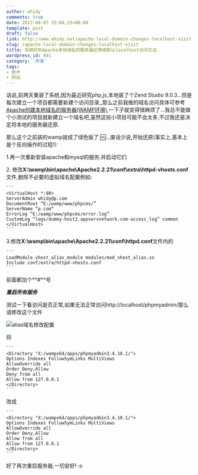 ```yaml
---
author: whidy
comments: true
date: 2012-08-07 15:04:25+00:00
template: post
draft: false
link: http://www.whidy.net/apache-local-domain-changes-localhost-visit.html
slug: /apache-local-domain-changes-localhost-visit
title: 将做好的Apache本地域名的服务器还原成默认localhost访问方法
wordpress_id: 941
category: '开发'
tags:
- 技术
- 网站
---
```


话说,前两天重装了系统,因为最近研究php,js,本地装了个Zend Studio 9.0.3...但是每次建立一个项目都需要新建个访问目录,,那么之前我做的域名访问具体可参考[Apache创建本地域名的服务器(WAMP环境)](/build-server-with-local-domain-in-wamp.html),一下子就变得很麻烦了...我总不能做个小测试的项目就新建立一个域名吧,虽然这些小项目可能不会太多,不过我还是决定将本地的服务器还原.

那么这个之前装的wamp就成了绿色版了 :cool:...废话少说,开始还原(事实上,基本上是个反向操作的过程!):

1.再一次重新安装apache和mysql的服务.并启动它们

2. 修改**X:\wamp\bin\apache\Apache2.2.21\conf\extra\httpd-vhosts.conf**文件,删除不必要的虚拟域名配置例如:


    
    ```
    <VirtualHost *:80>
    ServerAdmin whidy@p.com
    DocumentRoot “E:/wamp/www/phpcms/”
    ServerName “p.com”
    ErrorLog “E:/wamp/www/phpcms/error.log”
    CustomLog “logs/dummy-host2.appservnetwork.com-access_log” common
    </VirtualHost>
    ```



3.修改**X:\wamp\bin\apache\Apache2.2.21\conf\httpd.conf**文件内的


    
    ```
    LoadModule vhost_alias_module modules/mod_vhost_alias.so
    Include conf/extra/httpd-vhosts.conf
    ```



前面都加个**#**号

***重启所有服务***

测试一下看访问是否正常,如果无法正常访问http://localhost/phpmyadmin/那么请修改这个文件

![alias域名修改配置](https://www.whidy.net/wp-content/uploads/2012/08/alias-400x232.png)

将


    
    ```
    <Directory "X:/wampx64/apps/phpmyadmin3.4.10.1/">
    Options Indexes FollowSymLinks MultiViews
    AllowOverride all
    Order Deny,Allow
    Deny from all
    Allow from 127.0.0.1
    </Directory>
    ```



改成

<!-- more -->


    
    ```
    <Directory "X:/wampx64/apps/phpmyadmin3.4.10.1/">
    Options Indexes FollowSymLinks MultiViews
    AllowOverride all
    Order Deny,Allow
    Allow from all
    Allow from 127.0.0.1
    </Directory>
    ```



好了再次重启服务器,一切安好! :o
